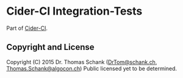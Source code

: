 # Cider-CI Integration-Tests

Part of [Cider-CI](https://github.com/cider-ci/cider-ci). 

## Copyright and License 

Copyright (C) 2015 Dr. Thomas Schank  (DrTom@schank.ch, Thomas.Schank@algocon.ch)
Public licensed yet to be determined. 
